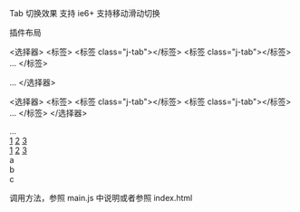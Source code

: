 Tab 切换效果
支持 ie6+
支持移动滑动切换

插件布局

<选择器>
    <标签>
		  <标签 class="j-tab"></标签>
      <标签 class="j-tab"></标签>
      ...
    </标签>
    <div class="j-main"></div>
    <div class="j-main"></div>
    ...
</选择器>

<选择器>
    <标签>
      <标签 class="j-tab"></标签>
      <标签 class="j-tab"></标签>
      ...
    </标签>
</选择器>
<div class="j-main"></div>
<div class="j-main"></div>
...


<div class="ice-tab">
  <div>
    <a class="j-tab" href="javascript:;">1</a>
    <a class="j-tab" href="javascript:;">2</a>
    <a class="j-tab" href="javascript:;">3</a>
  </div>
  <div class="j-main"></div>
  <div class="j-main"></div>
  <div class="j-main"></div>
</div>

<div class="ice-tab">
  <a class="j-tab" href="javascript:;">1</a>
  <a class="j-tab" href="javascript:;">2</a>
  <a class="j-tab" href="javascript:;">3</a>
</div>
<div class="j-main">a</div>
<div class="j-main">b</div>
<div class="j-main">c</div>

调用方法，参照 main.js 中说明或者参照 index.html